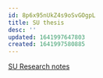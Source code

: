 ```yaml
---
id: 8p6x95nUkZ4s9oSvGOgpL
title: SU thesis
desc: ''
updated: 1641997647803
created: 1641997580885
---
```

[SU Research notes](https://drive.google.com/open?id=0B-C_0LZtyGcNYzM0NDZiNmItYWZmOC00YmI1LTg4NDctODIyZGM5OGFkMjI2&resourcekey=0-DlawjpqLBM8TS81wyYwlgw&authuser=stefanvpetrov%40gmail.com&usp=drive_fs)


